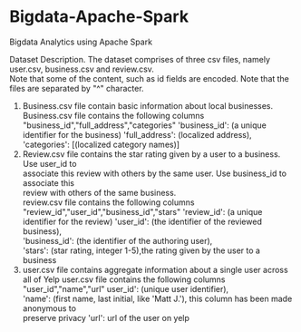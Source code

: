 # Bigdata-Apache-Spark
Bigdata Analytics using Apache Spark

Dataset	Description.
The	dataset	comprises	of	three	csv files,	namely	user.csv,	business.csv	and	review.csv.		
Note	that	some	of	the	content,	such	as	id	fields	are	encoded.	Note	that	the	files	are	
separated	by	"^"	character.	
1.	Business.csv	file	contain	basic	information	about	local	businesses.	
Business.csv	file	contains	the	following	columns	
"business_id","full_address","categories"
'business_id':	(a	unique	identifier	for	the	business)
'full_address':	(localized	address),	
'categories':	[(localized	category	names)]		
2.	Review.csv file	contains	the	star	rating	given	by	a	user	to	a	business.	Use	user_id	to	
associate	this	review	with	others	by	the	same	user.	Use	business_id	to	associate	this	
review	with	others	of	the	same	business.	
review.csv file	contains	the	following	columns	
"review_id","user_id","business_id","stars"
'review_id':	(a	unique	identifier	for	the	review)
'user_id':	(the	identifier	of	the	reviewed	business),	
'business_id':	(the	identifier	of	the	authoring	user),	
'stars':	(star	rating,	integer	1-5),the	rating	given	by	the	user	to	a	business
3.	user.csv	file contains	aggregate	information	about	a	single	user	across	all	of	Yelp
user.csv	file contains	the	following	columns	"user_id","name","url"
user_id':	(unique	user	identifier),	
'name':	(first	name,	last	initial,	like	'Matt	J.'),	this	column	has	been	made	anonymous	to	
preserve	privacy	
'url':	url	of	the	user	on	yelp
